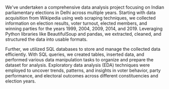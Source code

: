 
We've undertaken a comprehensive data analysis project focusing on Indian parliamentary elections in Delhi across multiple years. 
Starting with data acquisition from Wikipedia using web scraping techniques, we collected information on election results,
voter turnout, elected members, and winning parties for the years 1999, 2004, 2009, 2014, and 2019. 
Leveraging Python libraries like BeautifulSoup and pandas, we extracted, cleaned, and structured the data into usable formats.

Further, we utilized SQL databases to store and manage the collected data efficiently. 
With SQL queries, we created tables, inserted data, and performed various data manipulation tasks to organize and prepare the dataset for analysis. 
Exploratory data analysis (EDA) techniques were employed to uncover trends, patterns, and insights in voter behavior, 
party performance, and electoral outcomes across different constituencies and election years.
